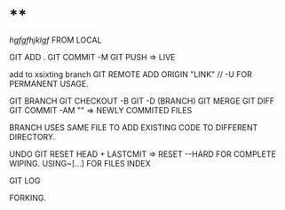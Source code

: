 # \*\*

_hgfgfhjklgf_
FROM LOCAL

GIT ADD .
GIT COMMIT -M
GIT PUSH => LIVE

add to xsixting branch
GIT REMOTE ADD ORIGIN "LINK" // -U FOR PERMANENT USAGE.

GIT BRANCH
GIT CHECKOUT -B
GIT -D (BRANCH)
GIT MERGE
GIT DIFF
GIT COMMIT -AM "" => NEWLY COMMITED FILES

BRANCH USES SAME FILE TO ADD EXISTING CODE TO DIFFERENT DIRECTORY.

UNDO
GIT RESET HEAD + LASTCMIT => RESET --HARD FOR COMPLETE WIPING.
USING~[...] FOR FILES INDEX

GIT LOG

FORKING.
